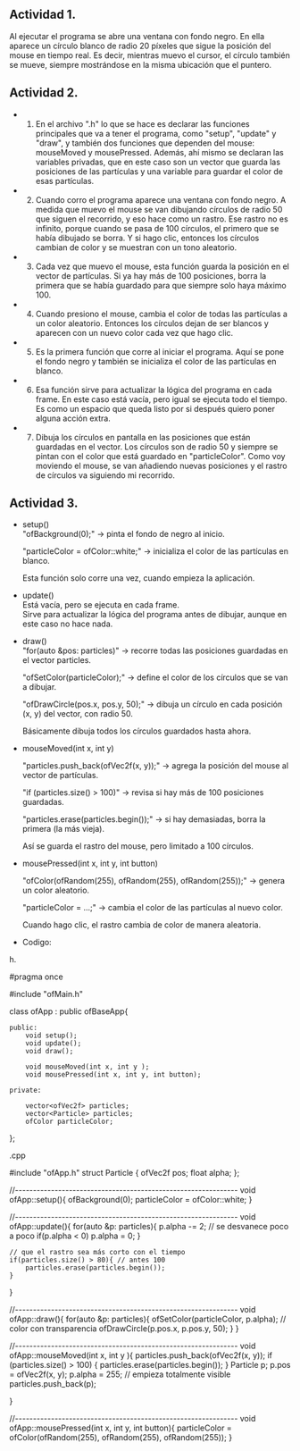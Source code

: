 ## Actividad 1.  
Al ejecutar el programa se abre una ventana con fondo negro. En ella aparece un círculo blanco de radio 20 píxeles que sigue la posición del mouse en tiempo real. Es decir, mientras muevo el cursor, el círculo también se mueve, siempre mostrándose en la misma ubicación que el puntero.

## Actividad 2.

- 1. En el archivo ".h" lo que se hace es declarar las funciones principales que va a tener el programa, como "setup", "update" y "draw", y también dos funciones que dependen del mouse: mouseMoved y mousePressed. Además, ahí mismo se declaran las variables privadas, que en este caso son un vector que guarda las posiciones de las partículas y una variable para guardar el color de esas partículas.

- 2. Cuando corro el programa aparece una ventana con fondo negro. A medida que muevo el mouse se van dibujando círculos de radio 50 que siguen el recorrido, y eso hace como un rastro. Ese rastro no es infinito, porque cuando se pasa de 100 círculos, el primero que se había dibujado se borra. Y si hago clic, entonces los círculos cambian de color y se muestran con un tono aleatorio.

- 3. Cada vez que muevo el mouse, esta función guarda la posición en el vector de partículas. Si ya hay más de 100 posiciones, borra la primera que se había guardado para que siempre solo haya máximo 100.

- 4. Cuando presiono el mouse, cambia el color de todas las partículas a un color aleatorio. Entonces los círculos dejan de ser blancos y aparecen con un nuevo color cada vez que hago clic.

- 5. Es la primera función que corre al iniciar el programa. Aquí se pone el fondo negro y también se inicializa el color de las partículas en blanco.

- 6. Esa función sirve para actualizar la lógica del programa en cada frame. En este caso está vacía, pero igual se ejecuta todo el tiempo. Es como un espacio que queda listo por si después quiero poner alguna acción extra.

- 7. Dibuja los círculos en pantalla en las posiciones que están guardadas en el vector. Los círculos son de radio 50 y siempre se pintan con el color que está guardado en "particleColor". Como voy moviendo el mouse, se van añadiendo nuevas posiciones y el rastro de círculos va siguiendo mi recorrido. 


## Actividad 3. 

- setup()  
    "ofBackground(0);" → pinta el fondo de negro al inicio.  

    "particleColor = ofColor::white;" → inicializa el color de las partículas en blanco.  

    Esta función solo corre una vez, cuando empieza la aplicación.  

- update()  
    Está vacía, pero se ejecuta en cada frame.  
    Sirve para actualizar la lógica del programa antes de dibujar, aunque en este caso no hace nada.  

- draw()  
    "for(auto &pos: particles)" → recorre todas las posiciones guardadas en el vector particles.  

    "ofSetColor(particleColor);" → define el color de los círculos que se van a dibujar.  

    "ofDrawCircle(pos.x, pos.y, 50);" → dibuja un círculo en cada posición (x, y) del vector, con radio 50.  

    Básicamente dibuja todos los círculos guardados hasta ahora.   

- mouseMoved(int x, int y)  

    "particles.push_back(ofVec2f(x, y));" → agrega la posición del mouse al vector de partículas.

    "if (particles.size() > 100)" → revisa si hay más de 100 posiciones guardadas.

    "particles.erase(particles.begin());" → si hay demasiadas, borra la primera (la más vieja).  

    Así se guarda el rastro del mouse, pero limitado a 100 círculos.   

- mousePressed(int x, int y, int button)    

    "ofColor(ofRandom(255), ofRandom(255), ofRandom(255));" → genera un color aleatorio.  

    "particleColor = ...;" → cambia el color de las partículas al nuevo color.  

    Cuando hago clic, el rastro cambia de color de manera aleatoria.



- Codigo:

h.

#pragma once

#include "ofMain.h"

class ofApp : public ofBaseApp{

    public:
        void setup();
        void update();
        void draw();

        void mouseMoved(int x, int y );
        void mousePressed(int x, int y, int button);

    private:

        vector<ofVec2f> particles;
        vector<Particle> particles;
        ofColor particleColor;

};


.cpp

#include "ofApp.h"
struct Particle {
    ofVec2f pos;
    float alpha;
};

//--------------------------------------------------------------
void ofApp::setup(){
    ofBackground(0);
    particleColor = ofColor::white;
}

//--------------------------------------------------------------
void ofApp::update(){
    for(auto &p: particles){
        p.alpha -= 2; // se desvanece poco a poco
        if(p.alpha < 0) p.alpha = 0;
    }

    // que el rastro sea más corto con el tiempo
    if(particles.size() > 80){ // antes 100
        particles.erase(particles.begin());
    }
}



//--------------------------------------------------------------
void ofApp::draw(){
    for(auto &p: particles){
        ofSetColor(particleColor, p.alpha); // color con transparencia
        ofDrawCircle(p.pos.x, p.pos.y, 50);
    }
}


//--------------------------------------------------------------
void ofApp::mouseMoved(int x, int y ){
    particles.push_back(ofVec2f(x, y));
    if (particles.size() > 100) {
        particles.erase(particles.begin());
    }
    Particle p;
    p.pos = ofVec2f(x, y);
    p.alpha = 255; // empieza totalmente visible
    particles.push_back(p);

}

//--------------------------------------------------------------
void ofApp::mousePressed(int x, int y, int button){
    particleColor = ofColor(ofRandom(255), ofRandom(255), ofRandom(255));
}
